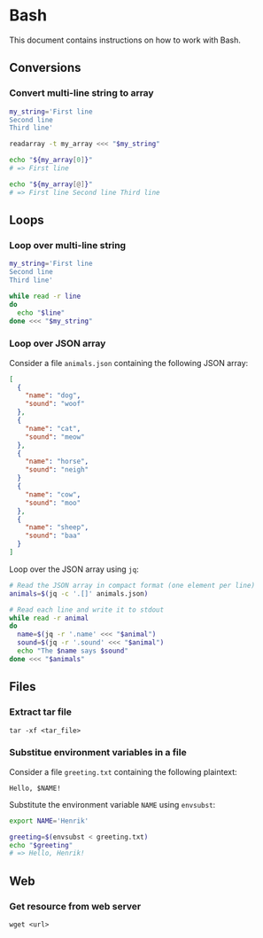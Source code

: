 # Bash

This document contains instructions on how to work with Bash.

## Conversions

### Convert multi-line string to array

```bash
my_string='First line
Second line
Third line'

readarray -t my_array <<< "$my_string"

echo "${my_array[0]}"
# => First line

echo "${my_array[@]}"
# => First line Second line Third line
```

## Loops

### Loop over multi-line string

```bash
my_string='First line
Second line
Third line'

while read -r line
do
  echo "$line"
done <<< "$my_string"
```

### Loop over JSON array

Consider a file `animals.json` containing the following JSON array:

```json
[
  {
    "name": "dog",
    "sound": "woof"
  },
  {
    "name": "cat",
    "sound": "meow"
  },
  {
    "name": "horse",
    "sound": "neigh"
  }
  {
    "name": "cow",
    "sound": "moo"
  },
  {
    "name": "sheep",
    "sound": "baa"
  }
]
```

Loop over the JSON array using `jq`:

```bash
# Read the JSON array in compact format (one element per line)
animals=$(jq -c '.[]' animals.json)

# Read each line and write it to stdout
while read -r animal
do
  name=$(jq -r '.name' <<< "$animal")
  sound=$(jq -r '.sound' <<< "$animal")
  echo "The $name says $sound"
done <<< "$animals"
```

## Files

### Extract tar file

```console
tar -xf <tar_file>
```

### Substitue environment variables in a file

Consider a file `greeting.txt` containing the following plaintext:

```text
Hello, $NAME!
```

Substitute the environment variable `NAME` using `envsubst`:

```bash
export NAME='Henrik'

greeting=$(envsubst < greeting.txt)
echo "$greeting"
# => Hello, Henrik!
```

## Web

### Get resource from web server

```console
wget <url>
```
